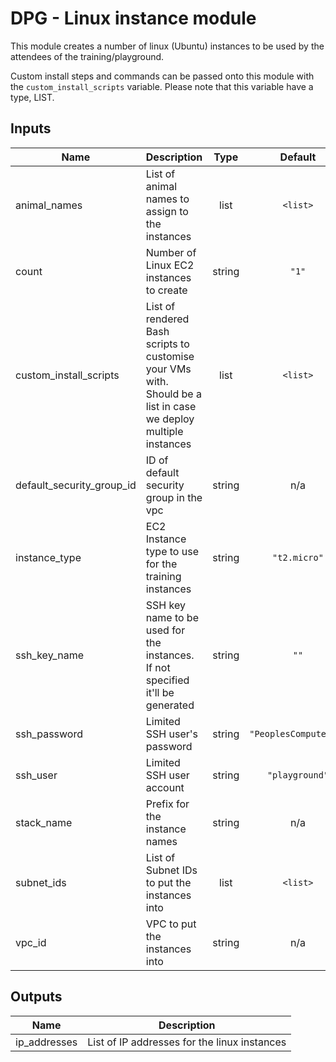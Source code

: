# DPG - Linux instance module

This module creates a number of linux (Ubuntu) instances to be used by the attendees of the training/playground.

Custom install steps and commands can be passed onto this module with the `custom_install_scripts` variable. Please note that this variable have a type, LIST.

## Inputs

| Name | Description | Type | Default | Required |
|------|-------------|:----:|:-----:|:-----:|
| animal\_names | List of animal names to assign to the instances | list | `<list>` | no |
| count | Number of Linux EC2 instances to create | string | `"1"` | no |
| custom\_install\_scripts | List of rendered Bash scripts to customise your VMs with. Should be a list in case we deploy multiple instances | list | `<list>` | no |
| default\_security\_group\_id | ID of default security group in the vpc | string | n/a | yes |
| instance\_type | EC2 Instance type to use for the training instances | string | `"t2.micro"` | no |
| ssh\_key\_name | SSH key name to be used for the instances. If not specified it'll be generated | string | `""` | no |
| ssh\_password | Limited SSH user's password | string | `"PeoplesComputers1"` | no |
| ssh\_user | Limited SSH user account | string | `"playground"` | no |
| stack\_name | Prefix for the instance names | string | n/a | yes |
| subnet\_ids | List of Subnet IDs to put the instances into | list | `<list>` | no |
| vpc\_id | VPC to put the instances into | string | n/a | yes |

## Outputs

| Name | Description |
|------|-------------|
| ip\_addresses | List of IP addresses for the linux instances |

